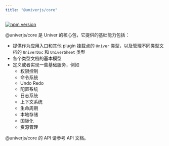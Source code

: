 ```yaml
---
title: "@univerjs/core"
---
```


[![npm version](https://img.shields.io/npm/v/@univerjs/core)](https://npmjs.org/package/@univerjs/core)

@univerjs/core 是 Univer 的核心包，它提供的基础能力包括：

- 提供作为应用入口和其他 plugin 挂载点的 `Univer` 类型，以及管理不同类型文档的 `UniverDoc` 和 `UniverSheet` 类型
- 各个类型文档的基本模型
- 定义或者实现一些基础服务，例如
  - 权限控制
  - 命令系统
  - Undo Redo
  - 配置系统
  - 日志系统
  - 上下文系统
  - 生命周期
  - 本地存储
  - 国际化
  - 资源管理

@univerjs/core 的 API 请参考 API 文档。
